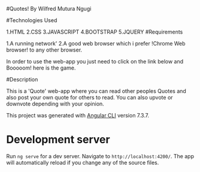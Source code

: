 #Quotes!
By Wilfred Mutura Ngugi

#Technologies Used

1.HTML
2.CSS
3.JAVASCRIPT
4.BOOTSTRAP
5.JQUERY
#Requirements

1.A running network'
2.A good web browser which i prefer !Chrome Web browser! to any other browser.

In order to use the web-app you just need to click on the link below and Booooom! here is the game.

#Description

This is a 'Quote' web-app where you can read other peoples Quotes and also post your own quote for others to read.
You can also upvote or downvote depending with your opinion.

This project was generated with [Angular CLI](https://github.com/angular/angular-cli) version 7.3.7.

# Development server

Run `ng serve` for a dev server. Navigate to `http://localhost:4200/`. The app will automatically reload if you change any of the source files.

